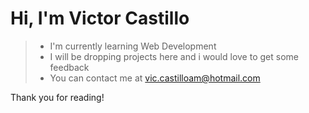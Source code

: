 # Hi, I'm Victor Castillo

>+ I'm currently learning Web Development
>+ I will be dropping projects here and i would love to get some feedback
>+ You can contact me at vic.castilloam@hotmail.com

Thank you for reading!

<!---
Victorcastilloa/Victorcastilloa is a ✨ special ✨ repository because its `README.md` (this file) appears on your GitHub profile.
You can click the Preview link to take a look at your changes.
--->
